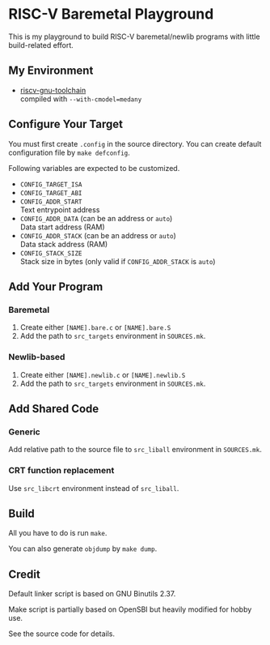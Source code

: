RISC-V Baremetal Playground
============================

This is my playground to build RISC-V baremetal/newlib programs
with little build-related effort.


My Environment
---------------

*   [riscv-gnu-toolchain](https://github.com/riscv-collab/riscv-gnu-toolchain)  
    compiled with `--with-cmodel=medany`



Configure Your Target
----------------------

You must first create `.config` in the source directory.
You can create default configuration file by `make defconfig`.

Following variables are expected to be customized.

*   `CONFIG_TARGET_ISA`
*   `CONFIG_TARGET_ABI`
*   `CONFIG_ADDR_START`  
    Text entrypoint address
*   `CONFIG_ADDR_DATA`  (can be an address or `auto`)  
    Data start address (RAM)
*   `CONFIG_ADDR_STACK` (can be an address or `auto`)  
    Data stack address (RAM)
*   `CONFIG_STACK_SIZE`  
    Stack size in bytes (only valid if `CONFIG_ADDR_STACK` is `auto`)



Add Your Program
-----------------

### Baremetal

1.  Create either `[NAME].bare.c` or `[NAME].bare.S`
2.  Add the path to `src_targets` environment in `SOURCES.mk`.

### Newlib-based

1.  Create either `[NAME].newlib.c` or `[NAME].newlib.S`
2.  Add the path to `src_targets` environment in `SOURCES.mk`.



Add Shared Code
----------------

### Generic

Add relative path to the source file to `src_liball`
environment in `SOURCES.mk`.

### CRT function replacement

Use `src_libcrt` environment instead of `src_liball`.



Build
------

All you have to do is run `make`.

You can also generate `objdump` by `make dump`.



Credit
-------

Default linker script is based on GNU Binutils 2.37.

Make script is partially based on OpenSBI but heavily modified
for hobby use.

See the source code for details.
